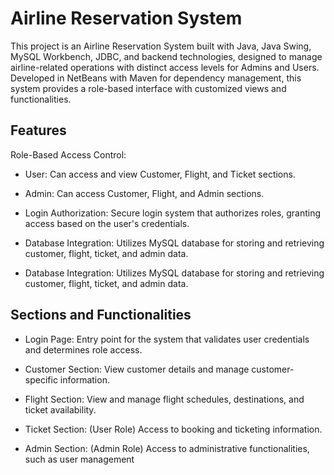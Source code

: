# Airline Reservation System
This project is an Airline Reservation System built with Java, Java Swing, MySQL Workbench, JDBC, and backend technologies, designed to manage airline-related operations with distinct access levels for Admins and Users. Developed in NetBeans with Maven for dependency management, this system provides a role-based interface with customized views and functionalities.

## Features
Role-Based Access Control:
* User: Can access and view Customer, Flight, and Ticket sections.
* Admin: Can access Customer, Flight, and Admin sections.

* Login Authorization: Secure login system that authorizes roles, granting access based on the user's credentials.

* Database Integration: Utilizes MySQL database for storing and retrieving customer, flight, ticket, and admin data.


* Database Integration: Utilizes MySQL database for storing and retrieving customer, flight, ticket, and admin data.

## Sections and Functionalities
* Login Page: Entry point for the system that validates user credentials and determines role access.

* Customer Section: View customer details and manage customer-specific information.

* Flight Section: View and manage flight schedules, destinations, and ticket availability.

* Ticket Section: (User Role) Access to booking and ticketing information.

* Admin Section: (Admin Role) Access to administrative functionalities, such as user management

